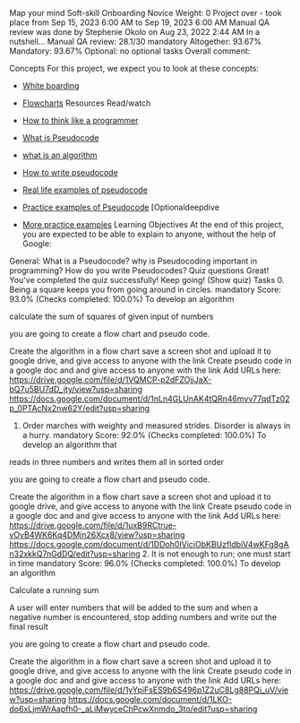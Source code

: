 Map your mind
Soft-skill
Onboarding
 Novice
 Weight: 0
 Project over - took place from Sep 15, 2023 6:00 AM to Sep 19, 2023 6:00 AM
 Manual QA review was done by Stephenie Okolo on Aug 23, 2022 2:44 AM
In a nutshell…
Manual QA review: 28.1/30 mandatory
Altogether:  93.67%
Mandatory: 93.67%
Optional: no optional tasks
Overall comment:

Concepts
For this project, we expect you to look at these concepts:

- [White boarding](https://docs.google.com/document/d/1Ne1Um6kx-k298xe_QIsHyP-Hz96zlZtSg-n814dUEmA/edit?usp=sharing)
- [Flowcharts](https://docs.google.com/document/d/1lvK7PHl7Te1y9rOXIDo_4FXL5qsUiGKOlxcpoMtRx3A/edit?usp=sharing)
Resources
Read/watch

- [How to think like a programmer](https://www.youtube.com/watch?v=rWMuEIcdJP4)
- [What is Pseudocode](https://www.youtube.com/watch?v=PwGA4Lm8zuE)
- [what is an algorithm](https://www.youtube.com/watch?v=6hfOvs8pY1k)
- [How to write pseudocode](https://www.geeksforgeeks.org/how-to-write-a-pseudo-code/)
- [Real life examples of pseudocode](https://www.youtube.com/watch?v=preyTbKXDoQ&t=400s)
- [Practice examples of Pseudocode](https://www.youtube.com/watch?v=preyTbKXDoQ&t=657s)
[Optionaldeepdive
- [More practice examples](https://computersciencewiki.org/images/e/ea/Pseudo_Code_Practice_Problems.pdf)
Learning Objectives
At the end of this project, you are expected to be able to explain to anyone, without the help of Google:

General:
What is a Pseudocode?
why is Pseudocoding important in programming?
How do you write Pseudocodes?
Quiz questions
Great! You've completed the quiz successfully! Keep going! (Show quiz)
Tasks
0. Being a square keeps you from going around in circles.
mandatory
Score: 93.0% (Checks completed: 100.0%)
To develop an algorithm

calculate the sum of squares of given input of numbers

you are going to create a flow chart and pseudo code.

Create the algorithm in a flow chart save a screen shot and upload it to google drive, and give access to anyone with the link
Create pseudo code in a google doc and and give access to anyone with the link
Add URLs here:
https://drive.google.com/file/d/1VQMCP-p2dFZOjjJaX-bQ7u5BU7dD_jty/view?usp=sharing 
https://docs.google.com/document/d/1nLn4GLUnAK4tQRn46myv77qdTz02p_0PTAcNx2nw62Y/edit?usp=sharing 
1. Order marches with weighty and measured strides. Disorder is always in a hurry.
mandatory
Score: 92.0% (Checks completed: 100.0%)
To develop an algorithm that

reads in three numbers and writes them all in sorted order

you are going to create a flow chart and pseudo code.

Create the algorithm in a flow chart save a screen shot and upload it to google drive, and give access to anyone with the link
Create pseudo code in a google doc and and give access to anyone with the link
Add URLs here:
https://drive.google.com/file/d/1uxB9RCtrue-vOvB4WK6Kq4DMjn26Xcx8/view?usp=sharing 
https://docs.google.com/document/d/1DDoh0IViciObKBUzfldbiV4wKFg8gAn32xkkQ7nGdDQ/edit?usp=sharing 
2. It is not enough to run; one must start in time
mandatory
Score: 96.0% (Checks completed: 100.0%)
To develop an algorithm

Calculate a running sum

A user will enter numbers that will be added to the sum and when a negative number is encountered, stop adding numbers and write out the final result

you are going to create a flow chart and pseudo code.

Create the algorithm in a flow chart save a screen shot and upload it to google drive, and give access to anyone with the link
Create pseudo code in a google doc and and give access to anyone with the link
Add URLs here:
https://drive.google.com/file/d/1yYpiFsES9b6S496p1Z2uC8Lg88PQi_uV/view?usp=sharing 
https://docs.google.com/document/d/1LKO-do6xLjmWrAapfh0-_aLiMwyceChPcwXnmdo_3to/edit?usp=sharing 
